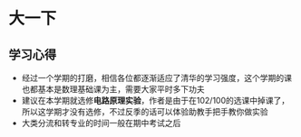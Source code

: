# 大一下
## 学习心得
- 经过一个学期的打磨，相信各位都逐渐适应了清华的学习强度，这个学期的课也都基本是数理基础课为主，需要大家平时多下功夫
- 建议在本学期就选修**电路原理实验**，作者是由于在102/100的选课中掉课了，所以这学期才没有选修，不过反季的话可以体验助教手把手教你做实验
- 大类分流和转专业的时间一般在期中考试之后
